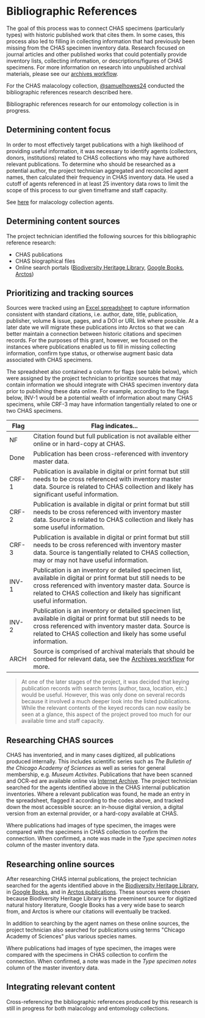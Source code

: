 # Bibliographic References

The goal of this process was to connect CHAS specimens (particularly types) with historic published work that cites them. In some cases, this process also led to filling in collecting information that had previously been missing from the CHAS specimen inventory data. Research focused on journal articles and other published works that could potentially provide inventory lists, collecting information, or descriptions/figures of CHAS specimens. For more information on research into unpublished archival materials, please see our [archives workflow](archives-research.markdown).

For the CHAS malacology collection,
[@samuelhowes24](https://github.com/samuelhowes24) conducted the bibliographic references research described here.

Bibliographic references research for our entomology collection is in progress.

## Determining content focus

In order to most effectively target publications with a high likelihood of providing useful information, it was necessary to identify agents (collectors, donors, institutions) related to CHAS collections who may have authored relevant publications. To determine who should be researched as a potential author, the project technician aggregated and reconciled agent names, then calculated their frequency in CHAS inventory data. He used a cutoff of agents referenced in at least 25 inventory data rows to limit the scope of this process to our given timeframe and staff capacity. 

See [here](../working-files/Mala_Bibliography-Agents_2017-03-04.xlsx) for malacology collection agents.

## Determining content sources

The project technician identified the following sources for this bibliographic reference research:
- CHAS publications
- CHAS biographical files
- Online search portals ([Biodiversity Heritage Library](http://www.biodiversitylibrary.org), [Google Books](https://books.google.com), [Arctos](http://arctos.database.museum/SpecimenUsage.cfm))

## Prioritizing and tracking sources

Sources were tracked using an [Excel spreadsheet](../working-files/Mala_Bibliography-Publications_2017-03-04.xlsx) to capture information consistent with standard citations, i.e. author, date, title, publication, publisher, volume & issue, pages, and a DOI or URL link where possible. At a later date we will migrate these publications into Arctos so that we can better maintain a connection between historic citations and specimen records. For the purposes of this grant, however, we focused on the instances where publications enabled us to fill in missing collecting information, confirm type status, or otherwise augment basic data associated with CHAS specimens.

The spreadsheet also contained a column for flags (see table below), which were assigned by the project technician to prioritize sources that may contain information we should integrate with CHAS specimen inventory data prior to publishing these data online. For example, 
according to the flags below, INV-1 would be a potential wealth of information about many CHAS specimens, while CRF-3 may have information tangentially related to one or two CHAS specimens.

| Flag | Flag indicates... |
| --- | --- |
| NF	| Citation found but full publication is not available either online or in hard-copy at CHAS. |
| Done	| Publication has been cross-referenced with inventory master data. |
| CRF-1	| Publication is available in digital or print format but still needs to be cross referenced with inventory master data. Source is related to CHAS collection and likely has significant useful information. |
| CRF-2	| Publication is available in digital or print format but still needs to be cross referenced with inventory master data. Source is related to CHAS collection and likely has some useful information. |
| CRF-3	| Publication is available in digital or print format but still needs to be cross referenced with inventory master data. Source is tangentially related to CHAS collection, may or may not have useful information. |
| INV-1	| Publication is an inventory or detailed specimen list, available in digital or print format but still needs to be cross referenced with inventory master data. Source is related to CHAS collection and likely has significant useful information. |
| INV-2	| Publication is an inventory or detailed specimen list, available in digital or print format but still needs to be cross referenced with inventory master data. Source is related to CHAS collection and likely has some useful information. |
| ARCH	| Source is comprised of archival materials that should be combed for relevant data, see the [Archives workflow](archives-research.markdown) for more. |

> At one of the later stages of the project, it was decided that keying publication records with search terms (author, taxa, location, etc.) would be useful. However, this was only done on several records because it involved a much deeper look into the listed publications. While the relevant contents of the keyed records can now easily be seen at a glance, this aspect of the project proved too much for our available time and staff capacity.

## Researching CHAS sources

CHAS has inventoried, and in many cases digitized, all publications produced internally. This includes scientific series such as *The Bulletin of the Chicago Academy of Sciences* as well as series for general membership, e.g. *Museum Activites*. Publications that have been scanned and OCR-ed are available online via [Internet Archive](https://archive.org/details/chicagoacademyofsciences). The project technician searched for the agents identified above in the CHAS internal publication inventories. Where a relevant publication was found, he made an entry in the spreadsheet, flagged it according to the codes above, and tracked down the most accessible source: an in-house digital version, a digital version from an external provider, or a hard-copy available at CHAS.

Where publications had images of type specimen, the images were compared with the specimens in CHAS collection to confirm the connection. When confirmed, a note was made in the *Type specimen notes* column of the master inventory data.

## Researching online sources

After researching CHAS internal publications, the project technician searched for the agents identified above in the [Biodiversity Heritage Library](http://www.biodiversitylibrary.org), in [Google Books](https://books.google.com), and in [Arctos publications](http://arctos.database.museum/SpecimenUsage.cfm). These sources were chosen because Biodiversity Heritage Library is the preeminent source for digitized natural history literature, Google Books has a very wide base to search from, and Arctos is where our citations will eventually be tracked.

In addition to searching by the agent names on these online sources, the project technician also searched for publications using terms
"Chicago Academy of Sciences" plus various species names.

Where publications had images of type specimen, the images were compared with the specimens in CHAS collection to confirm the connection. When confirmed, a note was made in the *Type specimen notes* column of the master inventory data.

## Integrating relevant content

Cross-referencing the bibliographic references produced by this research is still in progress for both malacology and entomology collections.
